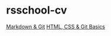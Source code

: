 # rsschool-cv

[Markdown & Git](https://rezniki.github.io/rsschool-cv/cv)
[HTML, CSS & Git Basics](https://rezniki.github.io/rsschool-cv/)
